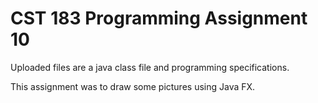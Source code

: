 # CST 183 Programming Assignment 10

Uploaded files are a java class file and programming specifications.

This assignment was to draw some pictures using Java FX.
